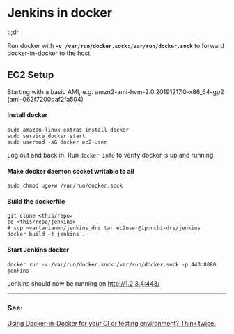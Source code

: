 # Jenkins in docker

tl;dr

Run docker with **`-v /var/run/docker.sock:/var/run/docker.sock`** to forward docker-in-docker to the host.

## EC2 Setup

Starting with a basic AMI, e.g. amzn2-ami-hvm-2.0.20191217.0-x86_64-gp2 (ami-062f7200baf2fa504)

#### Install docker
```
sudo amazon-linux-extras install docker
sudo service docker start
sudo usermod -aG docker ec2-user
```
Log out and back in. Run `docker info` to verify docker is up and running.

#### Make docker daemon socket writable to all

```
sudo chmod ugo+w /var/run/docker.sock
```

#### Build the dockerfile

```
git clone <this/repo>
cd <this/repo/jenkins>
# scp ~vartanianmh/jenkins_drs.tar ec2user@ip:ncbi-drs/jenkins
docker build -t jenkins .
```

#### Start Jenkins docker

```
docker run -v /var/run/docker.sock:/var/run/docker.sock -p 443:8080 jenkins
```

Jenkins should now be running on http://1.2.3.4:443/

----

### See:

[Using Docker-in-Docker for your CI or testing environment? Think twice.](http://jpetazzo.github.io/2015/09/03/do-not-use-docker-in-docker-for-ci/)
